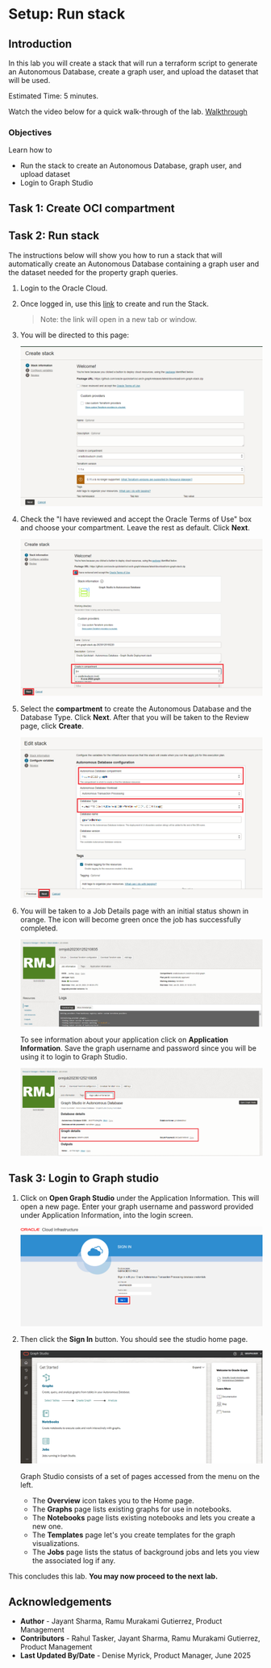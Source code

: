 # Setup: Run stack

## Introduction

In this lab you will create a stack that will run a terraform script to generate an Autonomous Database, create a graph user, and upload the dataset that will be used.

Estimated Time: 5 minutes.

Watch the video below for a quick walk-through of the lab.
[Walkthrough](videohub:1_4lr4x8eb)

### Objectives

Learn how to

- Run the stack to create an Autonomous Database, graph user, and upload dataset
- Login to Graph Studio

## Task 1: Create OCI compartment

[](include:iam-compartment-create-body.md)

## Task 2: Run stack

The instructions below will show you how to run a stack that will automatically create an Autonomous Database containing a graph user and the dataset needed for the property graph queries.

1. Login to the Oracle Cloud.

2. Once logged in, use this [link](https://cloud.oracle.com/resourcemanager/stacks/create?zipUrl=https://objectstorage.us-ashburn-1.oraclecloud.com/p/gwZca1YHW_mgTP7xF88ZWvI-AZRE473jYXtd7c5F4ZhBnFp2mJA-ew5AkzyT8_U2/n/oradbclouducm/b/bank_graph_livelab/o/bank_graph_brownbutton.zip) to create and run the Stack.
    > Note: the link will open in a new tab or window.

3. You will be directed to this page:

    ![The create stack page](./images/create-stack.png "")

4. Check the "I have reviewed and accept the Oracle Terms of Use" box and choose your compartment. Leave the rest as default. Click **Next**.

    ![Option to have reviewed and accept the Oracle Terms of Use checked](./images/oracle-terms.png "")

5. Select the **compartment** to create the Autonomous Database and the Database Type. Click **Next**. After that you will be taken to the Review page, click **Create**.

    ![Configuring the settings for the stack](./images/configure-variables.png "")

6. You will be taken to a Job Details page with an initial status shown in orange. The icon will become green once the job has successfully completed.

    ![Job has been successful](./images/successful-job.png "")

    To see information about your application click on **Application Information**. Save the graph username and password since you will be using it to login to Graph Studio.

    ![How to see the graph username and password](./images/graph-username-password.png "")

## Task 3: Login to Graph studio

1. Click on **Open Graph Studio** under the Application Information. This will open a new page. Enter your graph username and password provided under Application Information, into the login screen.

    ![Open graph studio under Application Information](./images/login-page.png " ")

2. Then click the **Sign In** button. You should see the studio home page.

    ![ALT text is not available for this image](./images/gs-graphuser-home-page.png " ")

    Graph Studio consists of a set of pages accessed from the menu on the left.

    - The **Overview** icon takes you to the Home page.
    - The **Graphs** page lists existing graphs for use in notebooks.
    - The **Notebooks** page lists existing notebooks and lets you create a new one.
    - The **Templates** page let's you create templates for the graph visualizations.
    - The **Jobs** page lists the status of background jobs and lets you view the associated log if any.
<!---
    The Home icon ![Home icon](images/home.svg "") takes you to the Home page.  
    The Graph page ![Graphs icon](images/radar-chart.svg "") lists existing graphs for use in notebooks.  
    The Notebook page ![Notebook icon](images/notebook.svg "") lists existing notebooks and lets you create a new one. 
    The Templates page ![Template icon](images/template.svg "")  let's you create templates for the graph visualizations.
    The Jobs page ![Jobs icon](images/server.svg "") lists the status of background jobs and lets you view the associated log if any.
--->

This concludes this lab. **You may now proceed to the next lab.**

## Acknowledgements

- **Author** - Jayant Sharma, Ramu Murakami Gutierrez, Product Management
- **Contributors** -  Rahul Tasker, Jayant Sharma, Ramu Murakami Gutierrez, Product Management
- **Last Updated By/Date** - Denise Myrick, Product Manager, June 2025
